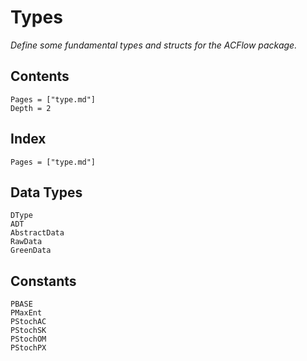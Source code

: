 # Types

*Define some fundamental types and structs for the ACFlow package.*

## Contents

```@contents
Pages = ["type.md"]
Depth = 2
```

## Index

```@index
Pages = ["type.md"]
```

## Data Types

```@docs
DType
ADT
AbstractData
RawData
GreenData
```

## Constants

```@docs
PBASE
PMaxEnt
PStochAC
PStochSK
PStochOM
PStochPX
```
